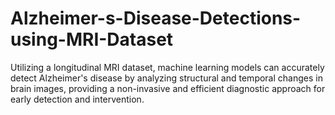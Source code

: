 # Alzheimer-s-Disease-Detections-using-MRI-Dataset
Utilizing a longitudinal MRI dataset, machine learning models can accurately detect Alzheimer's disease by analyzing structural and temporal changes in brain images, providing a non-invasive and efficient diagnostic approach for early detection and intervention.
